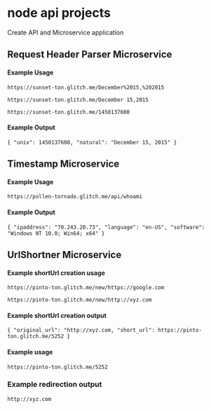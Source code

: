 # node api projects

Create API and Microservice application 

## Request Header Parser Microservice

#### Example Usage

```
https://sunset-ton.glitch.me/December%2015,%202015
```
```
https://sunset-ton.glitch.me/December 15,2015
```

```
https://sunset-ton.glitch.me/1450137600
```

#### Example Output


```
{ "unix": 1450137600, "natural": "December 15, 2015" }
```


## Timestamp Microservice

#### Example Usage

```
https://pollen-tornado.glitch.me/api/whoami
```

#### Example Output

```
{ "ipaddress": "70.243.20.73", "language": "en-US", "software": "Windows NT 10.0; Win64; x64" }
```



## UrlShortner Microservice

#### Example shortUrl creation usage
```
https://pinto-ton.glitch.me/new/https://google.com
```
```
https://pinto-ton.glitch.me/new/http://xyz.com
```
#### Example shortUrl creation output
```
{ "original_url": "http://xyz.com, "short_url": https://pinto-ton.glitch.me/5252 }
```
#### Example usage
```
https://pinto-ton.glitch.me/5252
```

### Example redirection output
```
http://xyz.com
```
